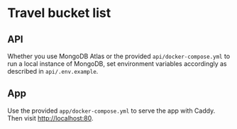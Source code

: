 # Travel bucket list

## API

Whether you use MongoDB Atlas or the provided `api/docker-compose.yml` to run a
local instance of MongoDB, set environment variables accordingly as described in
`api/.env.example`.

## App

Use the provided `app/docker-compose.yml` to serve the app with Caddy. Then
visit [http://localhost:80](http://localhost:80).
